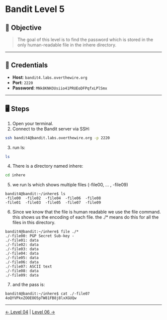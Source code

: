 # Bandit Level 5

## 🧩 Objective

> The goal of this level is to find the password which is stored in the only human-readable file in the inhere directory.

---

## 🧪 Credentials

- **Host**: `bandit4.labs.overthewire.org`
- **Port**: `2220`
- **Password**: `MNk8KNH3Usiio41PRUEoDFPqfxLPlSmx`

---

## 🖥️ Steps

1. Open your terminal.
2. Connect to the Bandit server via SSH:

```bash
ssh bandit4@bandit.labs.overthewire.org -p 2220
```
3. run ls:
```bash
ls
```
4. There is a directory named inhere:
```bash
cd inhere
```
5. we run ls which shows multiple files (-file00, ... , -file09)
```
bandit4@bandit:~/inhere$ ls
-file00  -file02  -file04  -file06  -file08
-file01  -file03  -file05  -file07  -file09

```
6. Since we know that the file is human readable we use the file command. this shows us the encoding of each file. the ./* means do this for all the files in this directory.
```
bandit4@bandit:~/inhere$ file ./*
./-file00: PGP Secret Sub-key -
./-file01: data
./-file02: data
./-file03: data
./-file04: data
./-file05: data
./-file06: data
./-file07: ASCII text
./-file08: data
./-file09: data
```
7. and the pass is:
```
bandit4@bandit:~/inhere$ cat ./-file07
4oQYVPkxZOOEOO5pTW81FB8j8lxXGUQw
```
---
[← Level 04](./level04.md) | [Level 06 →](./level06.md)
